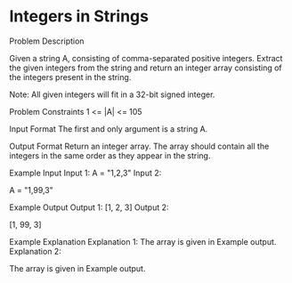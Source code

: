 # Integers in Strings

Problem Description

Given a string A, consisting of comma-separated positive integers.
Extract the given integers from the string and return an integer array consisting of the integers present in the string.

Note: All given integers will fit in a 32-bit signed integer.


Problem Constraints
1 <= |A| <= 105


Input Format
The first and only argument is a string A.


Output Format
Return an integer array.
The array should contain all the integers in the same order as they appear in the string.


Example Input
Input 1:
A = "1,2,3"
Input 2:

A = "1,99,3"


Example Output
Output 1:
[1, 2, 3]
Output 2:

[1, 99, 3]


Example Explanation
Explanation 1:
The array is given in Example output.
Explanation 2:

The array is given in Example output.
